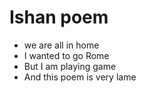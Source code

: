 # Ishan poem


* we are all in home
* I wanted to go Rome
* But I am playing game
* And this poem is very lame